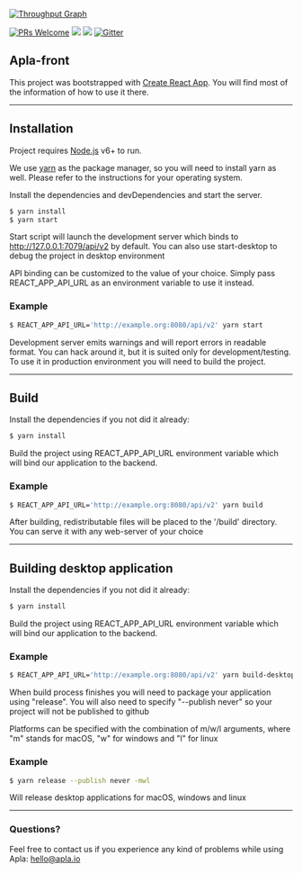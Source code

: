 [![Throughput Graph](https://graphs.waffle.io/AplaProject/apla-front/throughput.svg)](https://waffle.io/AplaProject/apla-front/metrics/throughput)

[![PRs Welcome](https://img.shields.io/badge/PRs-welcome-brightgreen.svg?style=flat-square)](http://makeapullrequest.com)
[![](https://tokei.rs/b1/github/AplaProject/apla-front)](https://github.com/AplaProject/apla-front)
![](https://reposs.herokuapp.com/?path=AplaProject/apla-front&style=flat)
[![Gitter](https://badges.gitter.im/Join%20Chat.svg)](https://gitter.im/go-apla?utm_source=badge&utm_medium=badge&utm_campaign=pr-badge)


## Apla-front
This project was bootstrapped with [Create React App](https://github.com/facebookincubator/create-react-app). You will find most of the information of how to use it there.

----------

## Installation
Project requires [Node.js](https://nodejs.org/) v6+ to run.

We use [yarn](https://yarnpkg.com/en/docs/install) as the package manager, so you will need to install yarn as well. Please refer to the instructions for your operating system.

Install the dependencies and devDependencies and start the server.

```bash
$ yarn install
$ yarn start
```

Start script will launch the development server which binds to http://127.0.0.1:7079/api/v2 by default. You can also use start-desktop to debug the project in desktop environment

API binding can be customized to the value of your choice. Simply pass REACT_APP_API_URL as an environment variable to use it instead.

### Example

```bash
$ REACT_APP_API_URL='http://example.org:8080/api/v2' yarn start
```

Development server emits warnings and will report errors in readable format. You can hack around it, but it is suited only for development/testing. To use it in production environment you will need to build the project.

----------

## Build
Install the dependencies if you not did it already:
```bash
$ yarn install
```

Build the project using REACT_APP_API_URL environment variable which will bind our application to the backend.

### Example

```bash
$ REACT_APP_API_URL='http://example.org:8080/api/v2' yarn build
```

After building, redistributable files will be placed to the '/build' directory. You can serve it with any web-server of your choice

----------

## Building desktop application
Install the dependencies if you not did it already:
```bash
$ yarn install
```

Build the project using REACT_APP_API_URL environment variable which will bind our application to the backend.

### Example

```bash
$ REACT_APP_API_URL='http://example.org:8080/api/v2' yarn build-desktop
```

When build process finishes you will need to package your application using "release". You will also need to specify "--publish never" so your project will not be published to github

Platforms can be specified with the combination of m/w/l arguments, where "m" stands for macOS, "w" for windows and "l" for linux

### Example

```bash
$ yarn release --publish never -mwl
```
Will release desktop applications for macOS, windows and linux

----------

### Questions?

Feel free to contact us if you experience any kind of problems while using Apla: hello@apla.io
